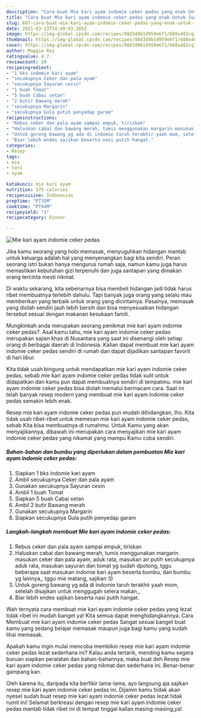 ```yaml
---
description: "Cara buat Mie kari ayam indomie ceker pedas yang enak Untuk Jualan"
title: "Cara buat Mie kari ayam indomie ceker pedas yang enak Untuk Jualan"
slug: 607-cara-buat-mie-kari-ayam-indomie-ceker-pedas-yang-enak-untuk-jualan
date: 2021-03-13T14:49:03.285Z
image: https://img-global.cpcdn.com/recipes/98d3d9b1d959e6f1/680x482cq70/mie-kari-ayam-indomie-ceker-pedas-foto-resep-utama.jpg
thumbnail: https://img-global.cpcdn.com/recipes/98d3d9b1d959e6f1/680x482cq70/mie-kari-ayam-indomie-ceker-pedas-foto-resep-utama.jpg
cover: https://img-global.cpcdn.com/recipes/98d3d9b1d959e6f1/680x482cq70/mie-kari-ayam-indomie-ceker-pedas-foto-resep-utama.jpg
author: Maggie Roy
ratingvalue: 4.7
reviewcount: 10
recipeingredient:
- "1 bks indomie kari ayam"
- "secukupnya Ceker dan pala ayam"
- "secukupnya Sayuran cesin"
- "1 buah Tomat"
- "5 buah Cabai setan"
- "2 butir Bawang merah"
- "secukupnya Margarin"
- "secukupnya Gula putih penyedap garam"
recipeinstructions:
- "Rebus ceker dan pala ayam sampai empuk, tiriskan"
- "Haluskan cabai dan bawang merah, tumis menggunakan margarin masukan ceker dan pala ayam, aduk rata, masukan air putih secukupnya aduk rata, masukan sayuran dan tomat yg sudah dpotong, tggu beberapa saat masukan indomie kari ayam beserta bumbu, dan bumbu yg lainnya,, tggu mie matang, sajikan 😚"
- "Untuk goreng bawang yg ada di indomie taruh terakhir yaah mom, setelah disajikan untuk menggugah selera makan,,"
- "Biar lebih endes sajikan beserta nasi putih hangat."
categories:
- Resep
tags:
- mie
- kari
- ayam

katakunci: mie kari ayam 
nutrition: 175 calories
recipecuisine: Indonesian
preptime: "PT35M"
cooktime: "PT44M"
recipeyield: "1"
recipecategory: Dinner

---
```



![Mie kari ayam indomie ceker pedas](https://img-global.cpcdn.com/recipes/98d3d9b1d959e6f1/680x482cq70/mie-kari-ayam-indomie-ceker-pedas-foto-resep-utama.jpg)

Jika kamu seorang yang hobi memasak, menyuguhkan hidangan mantab untuk keluarga adalah hal yang menyenangkan bagi kita sendiri. Peran seorang istri bukan hanya mengurus rumah saja, namun kamu juga harus memastikan kebutuhan gizi terpenuhi dan juga santapan yang dimakan orang tercinta mesti nikmat.

Di waktu  sekarang, kita sebenarnya bisa membeli hidangan jadi tidak harus ribet membuatnya terlebih dahulu. Tapi banyak juga orang yang selalu mau memberikan yang terbaik untuk orang yang dicintainya. Pasalnya, memasak yang diolah sendiri jauh lebih bersih dan bisa menyesuaikan hidangan tersebut sesuai dengan makanan kesukaan famili. 



Mungkinkah anda merupakan seorang penikmat mie kari ayam indomie ceker pedas?. Asal kamu tahu, mie kari ayam indomie ceker pedas merupakan sajian khas di Nusantara yang saat ini disenangi oleh setiap orang di berbagai daerah di Indonesia. Kalian dapat membuat mie kari ayam indomie ceker pedas sendiri di rumah dan dapat dijadikan santapan favorit di hari libur.

Kita tidak usah bingung untuk mendapatkan mie kari ayam indomie ceker pedas, sebab mie kari ayam indomie ceker pedas tidak sulit untuk didapatkan dan kamu pun dapat membuatnya sendiri di tempatmu. mie kari ayam indomie ceker pedas bisa diolah memalui bermacam cara. Saat ini telah banyak resep modern yang membuat mie kari ayam indomie ceker pedas semakin lebih enak.

Resep mie kari ayam indomie ceker pedas pun mudah dihidangkan, lho. Kita tidak usah ribet-ribet untuk memesan mie kari ayam indomie ceker pedas, sebab Kita bisa membuatnya di rumahmu. Untuk Kamu yang akan menyajikannya, dibawah ini merupakan cara menyajikan mie kari ayam indomie ceker pedas yang nikamat yang mampu Kamu coba sendiri.

<!--inarticleads1-->

##### Bahan-bahan dan bumbu yang diperlukan dalam pembuatan Mie kari ayam indomie ceker pedas:

1. Siapkan 1 bks indomie kari ayam
1. Ambil secukupnya Ceker dan pala ayam
1. Gunakan secukupnya Sayuran cesin
1. Ambil 1 buah Tomat
1. Siapkan 5 buah Cabai setan
1. Ambil 2 butir Bawang merah
1. Gunakan secukupnya Margarin
1. Siapkan secukupnya Gula putih penyedap garam




<!--inarticleads2-->

##### Langkah-langkah membuat Mie kari ayam indomie ceker pedas:

1. Rebus ceker dan pala ayam sampai empuk, tiriskan
1. Haluskan cabai dan bawang merah, tumis menggunakan margarin masukan ceker dan pala ayam, aduk rata, masukan air putih secukupnya aduk rata, masukan sayuran dan tomat yg sudah dpotong, tggu beberapa saat masukan indomie kari ayam beserta bumbu, dan bumbu yg lainnya,, tggu mie matang, sajikan 😚
1. Untuk goreng bawang yg ada di indomie taruh terakhir yaah mom, setelah disajikan untuk menggugah selera makan,,
1. Biar lebih endes sajikan beserta nasi putih hangat.




Wah ternyata cara membuat mie kari ayam indomie ceker pedas yang lezat tidak ribet ini mudah banget ya! Kita semua dapat menghidangkannya. Cara Membuat mie kari ayam indomie ceker pedas Sangat sesuai banget buat kamu yang sedang belajar memasak maupun juga bagi kamu yang sudah lihai memasak.

Apakah kamu ingin mulai mencoba membikin resep mie kari ayam indomie ceker pedas lezat sederhana ini? Kalau anda tertarik, mending kamu segera buruan siapkan peralatan dan bahan-bahannya, maka buat deh Resep mie kari ayam indomie ceker pedas yang nikmat dan sederhana ini. Benar-benar gampang kan. 

Oleh karena itu, daripada kita berfikir lama-lama, ayo langsung aja sajikan resep mie kari ayam indomie ceker pedas ini. Dijamin kamu tiidak akan nyesel sudah buat resep mie kari ayam indomie ceker pedas lezat tidak rumit ini! Selamat berkreasi dengan resep mie kari ayam indomie ceker pedas mantab tidak ribet ini di tempat tinggal kalian masing-masing,ya!.

